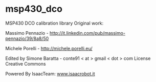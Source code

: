 msp430_dco
==========

MSP430 DCO calibration library
Original work:

Massimo Pennazio - http://it.linkedin.com/pub/massimo-pennazio/39/8a8/50

Michele Porelli - http://michele.porelli.eu/ 

Edited by Simone Baratta - conte91 < at > gmail < dot > com
License Creative Commons

Powered By IsaacTeam: www.isaacrobot.it



